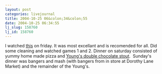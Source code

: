 ```yaml
---
layout: post
categories: livejournal
title: 2004-10-25 06&colon;34&colon;55
date: 2004-10-25 06:34:55
lj_slug: 158760
lj_id: 158760
---
```

I watched [this](http://www.imdb.com/title/tt0356721/) on friday. It was most excellant and is recomended for all. Did some cleaning and watched games 1 and 2. Dinner on saturday consisted of yummy home made pizza and [Young's double chocolate stout](http://www.youngs.co.uk/).  Sunday's dinner was bangers and mash (with bangers from in store at Dorothy Lane Market) and the remainder of the Young's.
